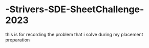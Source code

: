 # -Strivers-SDE-SheetChallenge-2023
this is for recording the problem that i solve during my placement preparation
